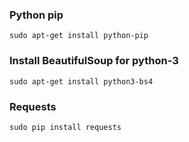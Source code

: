 ### Python pip
```
sudo apt-get install python-pip
```

### Install BeautifulSoup for python-3
```
sudo apt-get install python3-bs4
```

### Requests
```
sudo pip install requests
```
